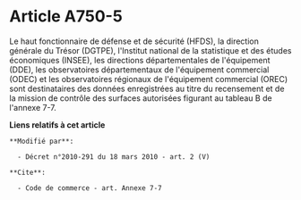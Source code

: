 # Article A750-5

Le haut fonctionnaire de défense et de sécurité (HFDS), la        direction générale du Trésor (DGTPE), l'Institut national
de la statistique et des études économiques (INSEE), les directions départementales de l'équipement (DDE), les observatoires
départementaux de l'équipement commercial (ODEC) et les observatoires régionaux de l'équipement commercial (OREC) sont
destinataires des données enregistrées au titre du recensement et de la mission de contrôle des surfaces autorisées figurant
au tableau B de l'annexe 7-7.

**Liens relatifs à cet article**

	**Modifié par**:

	  - Décret n°2010-291 du 18 mars 2010 - art. 2 (V)

	**Cite**:

	  - Code de commerce - art. Annexe 7-7
